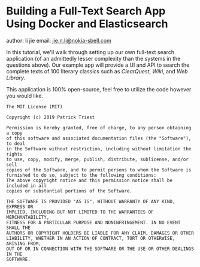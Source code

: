 # Building a Full-Text Search App Using Docker and Elasticsearch

author: li jie
email:  jie.n.li@nokia-sbell.com

In this tutorial, we'll walk through setting up our own full-text search application (of an admittedly lesser complexity than the systems in the questions above).  Our example app will provide a UI and API to search the complete texts of 100 literary classics such as *ClearQuest*, *Wiki*, and *Web Library*.


This application is 100% open-source, feel free to utilize the code however you would like.

```
The MIT License (MIT)

Copyright (c) 2019 Patrick Triest

Permission is hereby granted, free of charge, to any person obtaining a copy
of this software and associated documentation files (the "Software"), to deal
in the Software without restriction, including without limitation the rights
to use, copy, modify, merge, publish, distribute, sublicense, and/or sell
copies of the Software, and to permit persons to whom the Software is
furnished to do so, subject to the following conditions:
The above copyright notice and this permission notice shall be included in all
copies or substantial portions of the Software.

THE SOFTWARE IS PROVIDED "AS IS", WITHOUT WARRANTY OF ANY KIND, EXPRESS OR
IMPLIED, INCLUDING BUT NOT LIMITED TO THE WARRANTIES OF MERCHANTABILITY,
FITNESS FOR A PARTICULAR PURPOSE AND NONINFRINGEMENT. IN NO EVENT SHALL THE
AUTHORS OR COPYRIGHT HOLDERS BE LIABLE FOR ANY CLAIM, DAMAGES OR OTHER
LIABILITY, WHETHER IN AN ACTION OF CONTRACT, TORT OR OTHERWISE, ARISING FROM,
OUT OF OR IN CONNECTION WITH THE SOFTWARE OR THE USE OR OTHER DEALINGS IN THE
SOFTWARE.
```
